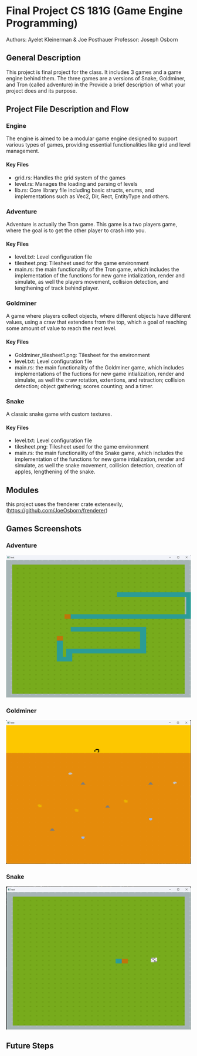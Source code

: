 # Final Project CS 181G (Game Engine Programming)
Authors: Ayelet Kleinerman & Joe Posthauer
Professor: Joseph Osborn

## General Description
This project is final project for the class. It includes 3 games and a game engine behind them.
The three games are a versions of Snake, Goldminer, and Tron (called adventure) in the 
Provide a brief description of what your project does and its purpose.

## Project File Description and Flow
### Engine
The engine is aimed to be a modular game engine designed to support various types of games, providing essential functionalities like grid and level management.
#### Key Files
- grid.rs: Handles the grid system of the games
- level.rs: Manages the loading and parsing of levels
- lib.rs: Core library file including basic structs, enums, and implementations such as Vec2, Dir, Rect, EntityType and others.

### Adventure
Adventure is actually the Tron game. This game is a two players game, where the goal is to get the other player to crash into you.
#### Key Files
- level.txt: Level configuration file
- tilesheet.png: Tilesheet used for the game environment
- main.rs: the main functionality of the Tron game, which includes the implementation of the functions for new game intialization, render and simulate, as well the players movement, collision detection, and lengthening of track behind player.

### Goldminer
A game where players collect objects, where different objects have different values, using a craw that extendens from the top, which a goal of reaching some amount of value to reach the next level.

#### Key Files
- Goldminer_tilesheet1.png: Tilesheet for the environment
- level.txt: Level configuration file
- main.rs: the main functionality of the Goldminer game, which includes implementations of the fuctions for new game intialization, render and simulate, as well the craw rotation, extentions, and retraction; collision detection; object gathering; scores counting; and a timer.
 
### Snake
A classic snake game with custom textures.

#### Key Files
- level.txt: Level configuration file
- tilesheet.png: Tilesheet used for the game environment
- main.rs: the main functionality of the Snake game, which includes the implementation of the functions for new game intialization, render and simulate, as well the snake movement, collision detection, creation of apples, lengthening of the snake.

## Modules
this project uses the frenderer crate extensevily, (https://github.com/JoeOsborn/frenderer)

## Games Screenshots
### Adventure
![Adventure Screenshot](https://github.com/joeposthauer/CS181GFinal/blob/main/adventure/Tron.png?raw=true)
### Goldminer
![Goldminer Screenshot](https://github.com/joeposthauer/CS181GFinal/blob/main/goldminer/Goldminer.png?raw=true)
### Snake
![Snake Screenshot](https://github.com/joeposthauer/CS181GFinal/blob/main/snake/Snake.png?raw=true)

## Future Steps




 

